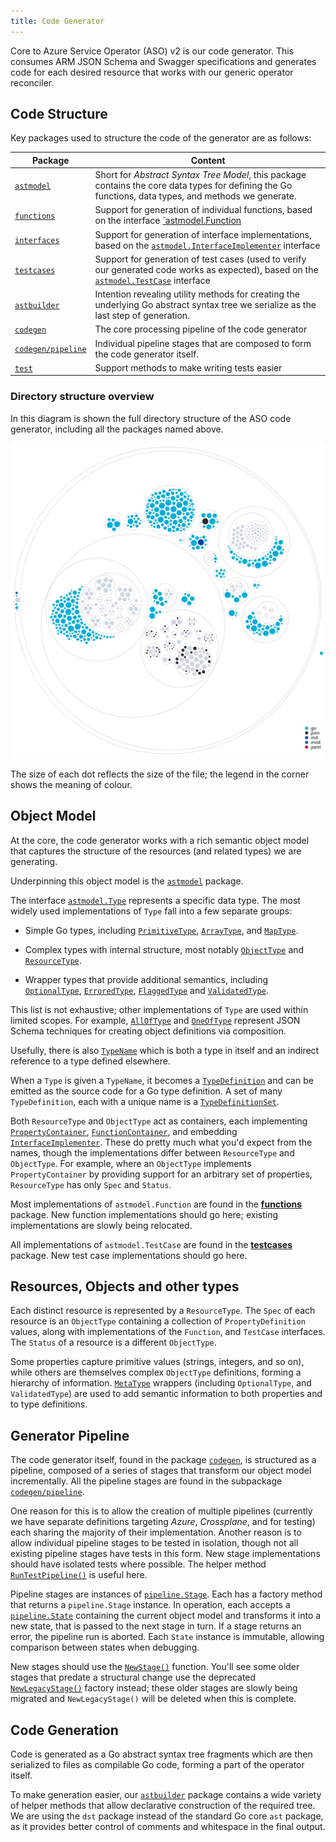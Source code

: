 ```yaml
---
title: Code Generator
---
```


Core to Azure Service Operator (ASO) v2 is our code generator. This consumes ARM JSON Schema and Swagger specifications and generates code for each desired resource that works with our generic operator reconciler.

## Code Structure

Key packages used to structure the code of the generator are as follows:

| Package                                                                                                                      | Content                                                                                                                                                                                                                                                   |
| ---------------------------------------------------------------------------------------------------------------------------- | --------------------------------------------------------------------------------------------------------------------------------------------------------------------------------------------------------------------------------------------------------- |
| [`astmodel`](https://github.com/Azure/azure-service-operator/tree/main/v2/tools/generator/internal/astmodel)                 | Short for _Abstract Syntax Tree Model_, this package contains the core data types for defining the Go functions, data types, and methods we generate.                                                                                                     |
| [`functions`](https://github.com/Azure/azure-service-operator/tree/main/v2/tools/generator/internal/functions)               | Support for generation of individual functions, based on the interface [`astmodel.Function](https://github.com/Azure/azure-service-operator/blob/main/v2/tools/generator/internal/astmodel/function.go#L13)                                               |
| [`interfaces`](https://github.com/Azure/azure-service-operator/tree/main/v2/tools/generator/internal/interfaces)             | Support for generation of interface implementations, based on the [`astmodel.InterfaceImplementer`](https://github.com/Azure/azure-service-operator/blob/main/v2/tools/generator/internal/astmodel/interface_implementer.go#L19) interface                |
| [`testcases`](https://github.com/Azure/azure-service-operator/tree/main/v2/tools/generator/internal/testcases)               | Support for generation of test cases (used to verify our generated code works as expected), based on the [`astmodel.TestCase`](https://github.com/Azure/azure-service-operator/blob/main/v2/tools/generator/internal/astmodel/test_case.go#L11) interface |
| [`astbuilder`](https://github.com/Azure/azure-service-operator/tree/main/v2/tools/generator/internal/astbuilder)             | Intention revealing utility methods for creating the underlying Go abstract syntax tree we serialize as the last step of generation.                                                                                                                      |
| [`codegen`](https://github.com/Azure/azure-service-operator/tree/main/v2/tools/generator/internal/codegen)                   | The core processing pipeline of the code generator                                                                                                                                                                                                        |
| [`codegen/pipeline`](https://github.com/Azure/azure-service-operator/tree/main/v2/tools/generator/internal/codegen/pipeline) | Individual pipeline stages that are composed to form the code generator itself.                                                                                                                                                                           |
| [`test`](https://github.com/Azure/azure-service-operator/tree/main/v2/tools/generator/internal/test)                         | Support methods to make writing tests easier                                                                                                                                                                                                              |

### Directory structure overview

In this diagram is shown the full directory structure of the ASO code generator, including all the packages named above.

![Overview](images/aso-codegen-structure.svg)

The size of each dot reflects the size of the file; the legend in the corner shows the meaning of colour.

## Object Model

At the core, the code generator works with a rich semantic object model that captures the structure of the resources (and related types) we are generating.

Underpinning this object model is the [`astmodel`](https://github.com/Azure/azure-service-operator/tree/main/v2/tools/generator/internal/astmodel) package.

The interface [`astmodel.Type`](https://github.com/Azure/azure-service-operator/blob/main/v2/tools/generator/internal/astmodel/type.go) represents a specific data type. The most widely used implementations of `Type` fall into a few separate groups:

* Simple Go types, including [`PrimitiveType`](https://github.com/Azure/azure-service-operator/blob/main/v2/tools/generator/internal/astmodel/primitive_type.go), [`ArrayType`](https://github.com/Azure/azure-service-operator/blob/main/v2/tools/generator/internal/astmodel/array_type.go), and [`MapType`](https://github.com/Azure/azure-service-operator/blob/main/v2/tools/generator/internal/astmodel/map_type.go).

* Complex types with internal structure, most notably [`ObjectType`](https://github.com/Azure/azure-service-operator/blob/main/v2/tools/generator/internal/astmodel/object_type.go) and [`ResourceType`](https://github.com/Azure/azure-service-operator/blob/main/v2/tools/generator/internal/astmodel/resource_type.go).

* Wrapper types that provide additional semantics, including [`OptionalType`](https://github.com/Azure/azure-service-operator/blob/main/v2/tools/generator/internal/astmodel/optional_type.go), [`ErroredType`](https://github.com/Azure/azure-service-operator/blob/main/v2/tools/generator/internal/astmodel/errored_type.go), [`FlaggedType`](https://github.com/Azure/azure-service-operator/blob/main/v2/tools/generator/internal/astmodel/flagged_type.go) and [`ValidatedType`](https://github.com/Azure/azure-service-operator/blob/main/v2/tools/generator/internal/astmodel/validated_type.go).

This list is not exhaustive; other implementations of `Type` are used within limited scopes. For example, [`AllOfType`](https://github.com/Azure/azure-service-operator/blob/main/v2/tools/generator/internal/astmodel/allof_type.go) and [`OneOfType`](https://github.com/Azure/azure-service-operator/blob/main/v2/tools/generator/internal/astmodel/oneof_type.go) represent JSON Schema techniques for creating object definitions via composition.

Usefully, there is also [`TypeName`](https://github.com/Azure/azure-service-operator/blob/main/v2/tools/generator/internal/astmodel/type_name.go) which is both a type in itself and an indirect reference to a type defined elsewhere.

When a `Type` is given a `TypeName`, it becomes a [`TypeDefinition`](https://github.com/Azure/azure-service-operator/blob/main/v2/tools/generator/internal/astmodel/type_definition.go) and can be emitted as the source code for a Go type definition. A set of many `TypeDefinition`, each with a unique name is a [`TypeDefinitionSet`](https://github.com/Azure/azure-service-operator/blob/main/v2/tools/generator/internal/astmodel/types.go). 

Both `ResourceType` and `ObjectType` act as containers, each implementing [`PropertyContainer`](https://github.com/Azure/azure-service-operator/blob/main/v2/tools/generator/internal/astmodel/property_container.go), [`FunctionContainer`](https://github.com/Azure/azure-service-operator/blob/main/v2/tools/generator/internal/astmodel/function_container.go), and embedding [`InterfaceImplementer`](https://github.com/Azure/azure-service-operator/blob/main/v2/tools/generator/internal/astmodel/interface_implementer.go). These do pretty much what you'd expect from the names, though the implementations differ between `ResourceType` and `ObjectType`. For example, where an `ObjectType` implements `PropertyContainer` by providing support for an arbitrary set of properties, `ResourceType` has only `Spec` and `Status`.

Most implementations of `astmodel.Function` are found in the [**functions**](https://github.com/Azure/azure-service-operator/tree/main/v2/tools/generator/internal/functions) package. New function implementations should go here; existing implementations are slowly being relocated.

All implementations of `astmodel.TestCase` are found in the [**testcases**](https://github.com/Azure/azure-service-operator/tree/main/v2/tools/generator/internal/testcases) package. New test case implementations should go here.

## Resources, Objects and other types

Each distinct resource is represented by a `ResourceType`. The `Spec` of each resource is an `ObjectType` containing a collection of `PropertyDefinition` values, along with implementations of the `Function`, and `TestCase` interfaces. The `Status` of a resource is a different `ObjectType`. 

Some properties capture primitive values (strings, integers, and so on), while others are themselves complex `ObjectType` definitions, forming a hierarchy of information. [`MetaType`](https://github.com/Azure/azure-service-operator/blob/main/v2/tools/generator/internal/astmodel/meta_type.go) wrappers (including `OptionalType`, and `ValidatedType`) are used to add semantic information to both properties and to type definitions.

## Generator Pipeline

The code generator itself, found in the package [`codegen`](https://github.com/Azure/azure-service-operator/tree/main/v2/tools/generator/internal/codegen), is structured as a pipeline, composed of a series of stages that transform our object model incrementally. All the pipeline stages are found in the subpackage [`codegen/pipeline`](https://github.com/Azure/azure-service-operator/tree/main/v2/tools/generator/internal/codegen/pipeline). 

One reason for this is to allow the creation of multiple pipelines (currently we have separate definitions targeting *Azure*, *Crossplane*, and for testing) each sharing the majority of their implementation. Another reason is to allow individual pipeline stages to be tested in isolation, though not all existing pipeline stages have tests in this form. New stage implementations should have isolated tests where possible. The helper method [`RunTestPipeline()`](https://github.com/Azure/azure-service-operator/blob/main/v2/tools/generator/internal/codegen/pipeline/stage_test.go#L18) is useful here.

Pipeline stages are instances of [`pipeline.Stage`](https://github.com/Azure/azure-service-operator/blob/main/v2/tools/generator/internal/codegen/pipeline/stage.go). Each has a factory method that returns a `pipeline.Stage` instance. In operation, each accepts a [`pipeline.State`](https://github.com/Azure/azure-service-operator/blob/main/v2/tools/generator/internal/codegen/pipeline/state.go) containing the current object model and transforms it into a new state, that is passed to the next stage in turn. If a stage returns an error, the pipeline run is aborted. Each `State` instance is immutable, allowing comparison between states when debugging.

New stages should use the [`NewStage()`](https://github.com/Azure/azure-service-operator/blob/main/v2/tools/generator/internal/codegen/pipeline/stage.go#L38) function. You'll see some older stages that predate a structural change use the deprecated [`NewLegacyStage()`](https://github.com/Azure/azure-service-operator/blob/main/v2/tools/generator/internal/codegen/pipeline/stage.go#L52) factory instead; these older stages are slowly being migrated and `NewLegacyStage()` will be deleted when this is complete.

## Code Generation

Code is generated as a Go abstract syntax tree fragments which are then serialized to files as compilable Go code, forming a part of the operator itself. 

To make generation easier, our [`astbuilder`](https://github.com/Azure/azure-service-operator/tree/main/v2/tools/generator/internal/astbuilder) package contains a wide variety of helper methods that allow declarative construction of the required tree. We are using the `dst` package instead of the standard Go core `ast` package, as it provides better control of comments and whitespace in the final output.
